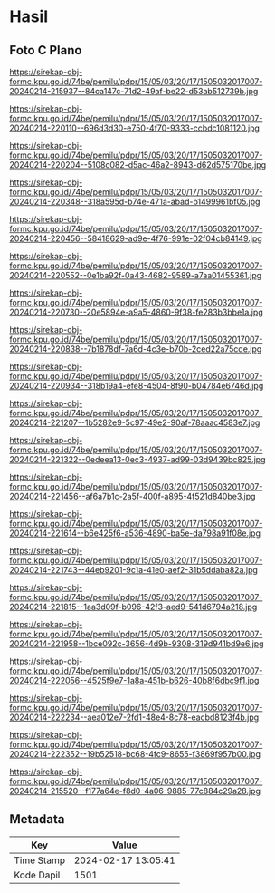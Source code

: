 # Hasil

## Foto C Plano

https://sirekap-obj-formc.kpu.go.id/74be/pemilu/pdpr/15/05/03/20/17/1505032017007-20240214-215937--84ca147c-71d2-49af-be22-d53ab512739b.jpg

https://sirekap-obj-formc.kpu.go.id/74be/pemilu/pdpr/15/05/03/20/17/1505032017007-20240214-220110--696d3d30-e750-4f70-9333-ccbdc1081120.jpg

https://sirekap-obj-formc.kpu.go.id/74be/pemilu/pdpr/15/05/03/20/17/1505032017007-20240214-220204--5108c082-d5ac-46a2-8943-d62d575170be.jpg

https://sirekap-obj-formc.kpu.go.id/74be/pemilu/pdpr/15/05/03/20/17/1505032017007-20240214-220348--318a595d-b74e-471a-abad-b1499961bf05.jpg

https://sirekap-obj-formc.kpu.go.id/74be/pemilu/pdpr/15/05/03/20/17/1505032017007-20240214-220456--58418629-ad9e-4f76-991e-02f04cb84149.jpg

https://sirekap-obj-formc.kpu.go.id/74be/pemilu/pdpr/15/05/03/20/17/1505032017007-20240214-220552--0e1ba92f-0a43-4682-9589-a7aa01455361.jpg

https://sirekap-obj-formc.kpu.go.id/74be/pemilu/pdpr/15/05/03/20/17/1505032017007-20240214-220730--20e5894e-a9a5-4860-9f38-fe283b3bbe1a.jpg

https://sirekap-obj-formc.kpu.go.id/74be/pemilu/pdpr/15/05/03/20/17/1505032017007-20240214-220838--7b1878df-7a6d-4c3e-b70b-2ced22a75cde.jpg

https://sirekap-obj-formc.kpu.go.id/74be/pemilu/pdpr/15/05/03/20/17/1505032017007-20240214-220934--318b19a4-efe8-4504-8f90-b04784e6746d.jpg

https://sirekap-obj-formc.kpu.go.id/74be/pemilu/pdpr/15/05/03/20/17/1505032017007-20240214-221207--1b5282e9-5c97-49e2-90af-78aaac4583e7.jpg

https://sirekap-obj-formc.kpu.go.id/74be/pemilu/pdpr/15/05/03/20/17/1505032017007-20240214-221322--0edeea13-0ec3-4937-ad99-03d9439bc825.jpg

https://sirekap-obj-formc.kpu.go.id/74be/pemilu/pdpr/15/05/03/20/17/1505032017007-20240214-221456--af6a7b1c-2a5f-400f-a895-4f521d840be3.jpg

https://sirekap-obj-formc.kpu.go.id/74be/pemilu/pdpr/15/05/03/20/17/1505032017007-20240214-221614--b6e425f6-a536-4890-ba5e-da798a91f08e.jpg

https://sirekap-obj-formc.kpu.go.id/74be/pemilu/pdpr/15/05/03/20/17/1505032017007-20240214-221743--44eb9201-9c1a-41e0-aef2-31b5ddaba82a.jpg

https://sirekap-obj-formc.kpu.go.id/74be/pemilu/pdpr/15/05/03/20/17/1505032017007-20240214-221815--1aa3d09f-b096-42f3-aed9-541d6794a218.jpg

https://sirekap-obj-formc.kpu.go.id/74be/pemilu/pdpr/15/05/03/20/17/1505032017007-20240214-221958--1bce092c-3656-4d9b-9308-319d941bd9e6.jpg

https://sirekap-obj-formc.kpu.go.id/74be/pemilu/pdpr/15/05/03/20/17/1505032017007-20240214-222056--4525f9e7-1a8a-451b-b626-40b8f6dbc9f1.jpg

https://sirekap-obj-formc.kpu.go.id/74be/pemilu/pdpr/15/05/03/20/17/1505032017007-20240214-222234--aea012e7-2fd1-48e4-8c78-eacbd8123f4b.jpg

https://sirekap-obj-formc.kpu.go.id/74be/pemilu/pdpr/15/05/03/20/17/1505032017007-20240214-222352--19b52518-bc68-4fc9-8655-f3869f957b00.jpg

https://sirekap-obj-formc.kpu.go.id/74be/pemilu/pdpr/15/05/03/20/17/1505032017007-20240214-215520--f177a64e-f8d0-4a06-9885-77c884c29a28.jpg


## Metadata

| Key        | Value               |
| ---------- | ------------------- |
| Time Stamp | 2024-02-17 13:05:41 |
| Kode Dapil | 1501                |



